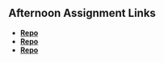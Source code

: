 ## Afternoon Assignment Links

* **[Repo](https://github.com/acaptainb/<ASSIGNMENT_REPO>)**
* **[Repo](https://github.com/acaptainb/<ASSIGNMENT_REPO>)**
* **[Repo](https://github.com/acaptainb/<ASSIGNMENT_REPO>)**

